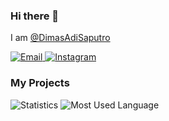 ### Hi there 👋

<!--
**DimasAdiSaputro/Dimasadisaputro** is a ✨ _special_ ✨ repository because its `README.md` (this file) appears on your GitHub profile.

Here are some ideas to get you started:

- 🔭 I’m currently working on ...
- 🌱 I’m currently learning ...
- 👯 I’m looking to collaborate on ...
- 🤔 I’m looking for help with ...
- 💬 Ask me about ...
- 📫 How to reach me: ...
- 😄 Pronouns: ...
- ⚡ Fun fact: ...
-->


<span>I am <a href="http://dimasadisaputro.github.io/MyPortfolio/">@DimasAdiSaputro<a></span>

<p align="">
  
  <a href="mailto:dimasadisaputr0699@gmail.com" target="_blank">
  <img src="https://img.shields.io/badge/-Gmail-c14438?style=flat-square&logo=Gmail&logoColor=white" alt="Email">
  </a>

  <a href="https://www.instagram.com/dimas_saputra06/" target="_blank">
    <img src="https://img.shields.io/badge/-Instagram-e4405f?style=flat-square&logo=instagram&logoColor=white" alt="Instagram">
  </a>

</p>

### My Projects


![Statistics](https://github-readme-stats.vercel.app/api?username=DimasAdiSaputro&show_icons=true&theme=vue-dark)
![Most Used Language](https://github-readme-stats.vercel.app/api/top-langs/?username=DimasAdiSaputro&hide=batchfile&layout=compact&theme=vue-dark)
